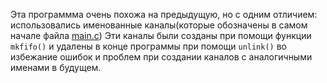 Эта программма очень похожа на предыдущую, но с одним отличием: использовались именованные каналы(которые обозначены в самом начале файла [main.c](https://github.com/KcasTischaWattt/OS-HW1/blob/main/%D0%9F%D1%80%D0%BE%D0%B3%D1%80%D0%B0%D0%BC%D0%BC%D0%B0%20%D0%BD%D0%B0%205%20%D0%B1%D0%B0%D0%BB%D0%BB%D0%BE%D0%B2/%D0%9A%D0%BE%D0%B4/main.c))
Эти каналы были созданы при помощи функции `mkfifo()` и удалены в конце программы при помощи `unlink()` во избежание ошибок и проблем при создании каналов с аналогичными именами в будущем.
